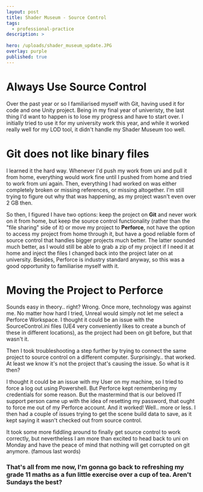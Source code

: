```yaml
---
layout: post
title: Shader Museum - Source Control
tags:
  - professional-practice
description: >
  
hero: /uploads/shader_museum_update.JPG
overlay: purple
published: true
---
```


# **Always** Use Source Control
Over the past year or so I familiarised myself with Git, having used it for code and one Unity project. Being in my final year of univeristy, the last thing I'd want to happen is to lose my progress and have to start over. I initially tried to use it for my university work this year, and while it worked really well for my LOD tool, it didn't handle my Shader Museum too well.


# Git does not like binary files
I learned it the hard way. Whenever I'd push my work from uni and pull it from home, everything would work fine until I pushed from home and tried to work from uni again. Then, everything I had worked on was either completely broken or missing references, or missing altogether. I'm still trying to figure out why that was happening, as my project wasn't even over 2 GB then. 

So then, I figured I have two options: keep the project on **Git** and never work on it from home, but keep the source control functionality (rather than the "file sharing" side of it) or move my project to **Perforce**, not have the option to access my project from home through it, but have a good reliable form of source control that handles bigger projects much better. The latter sounded much better, as I would still be able to grab a zip of my project if I need it at home and inject the files I changed back into the project later on at university. Besides, Perforce is industry standard anyway, so this was a good opportunity to familiarise myself with it.

# Moving the Project to Perforce
Sounds easy in theory.. right? Wrong. Once more, technology was against me. No matter how hard I tried, Unreal would simply not let me select a Perforce Workspace. I thought it could be an issue with the SourceControl.ini files (UE4 very conveniently likes to create a bunch of these in different locations), as the project had been on git before, but that wasn't it.

Then I took troubleshooting a step further by trying to connect the same project to source control on a different computer. Surprisingly.. that worked. At least we know it's not the project that's causing the issue. So what is it then?

I thought it could be an issue with my User on my machine, so I tried to force a log out using Powershell. But Perforce kept remembering my credentials for some reason. But the mastermind that is our beloved IT support person came up with the idea of resetting my password, that ought to force me out of my Perforce account. And it worked! Well.. more or less. I then had a couple of issues trying to get the scene build data to save, as it kept saying it wasn't checked out from source control. 

It took some more fiddling around to finally get source control to work correctly, but nevertheless I am more than excited to head back to uni on Monday and have the peace of mind that nothing will get corrupted on git anymore. (famous last words)

### That's all from me now, I'm gonna go back to refreshing my grade 11 maths as a fun little exercise over a cup of tea. Aren't Sundays the best?

